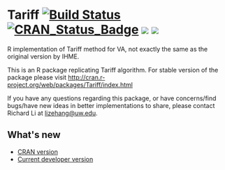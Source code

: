 # Tariff  [![Build Status](https://travis-ci.org/verbal-autopsy-software/Tariff.svg?branch=master)](https://travis-ci.org/verbal-autopsy-software/Tariff) [![CRAN\_Status\_Badge](https://www.r-pkg.org/badges/version/Tariff)](https://cran.r-project.org/package=Tariff)  [![](https://cranlogs.r-pkg.org/badges/Tariff)](https://cran.r-project.org/package=Tariff) [![](https://cranlogs.r-pkg.org/badges/grand-total/Tariff?color=orange)](https://cran.r-project.org/package=Tariff)


R implementation of Tariff method for VA, not exactly the same as the original version by IHME.

This is an R package replicating Tariff algorithm. For stable version of the package please visit http://cran.r-project.org/web/packages/Tariff/index.html


If you have any questions regarding this package, or have concerns/find bugs/have new ideas in better implementations to share, please contact Richard Li at lizehang@uw.edu. 

## What's new
- [CRAN version](https://cran.r-project.org/web/packages/Tariff/news.html)
- [Current developer version](Tariff/NEWS.md)
